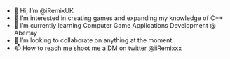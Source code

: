 - 👋 Hi, I’m @iRemixUK
- 👀 I’m interested in creating games and expanding my knowledge of C++ 
- 🌱 I’m currently learning Computer Game Applications Development @ Abertay
- 💞️ I’m looking to collaborate on anything at the moment
- 📫 How to reach me shoot me a DM on twitter @iiRemixxx

<!---
iRemixUK/iRemixUK is a ✨ special ✨ repository because its `README.md` (this file) appears on your GitHub profile.
You can click the Preview link to take a look at your changes.
--->
